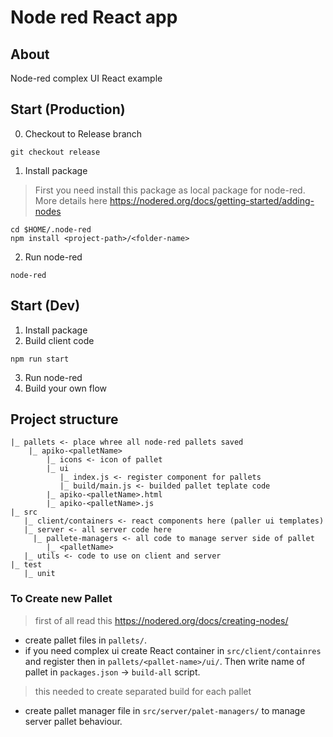 # Node red React app


## About
Node-red complex UI React example 

## Start (Production)

0. Checkout to Release branch
```
git checkout release
```

1. Install package
> First you need install this package as local package for node-red. More details here https://nodered.org/docs/getting-started/adding-nodes

```
cd $HOME/.node-red
npm install <project-path>/<folder-name>
```


2. Run node-red
  
`node-red`


## Start (Dev)

1. Install package
2. Build client code

`npm run start`

3. Run node-red
4. Build your own flow 


## Project structure
```
|_ pallets <- place whree all node-red pallets saved
    |_ apiko-<palletName> 
        |_ icons <- icon of pallet
        |_ ui 
           |_ index.js <- register component for pallets
           |_ build/main.js <- builded pallet teplate code
        |_ apiko-<palletName>.html
        |_ apiko-<palletName>.js 
|_ src
   |_ client/containers <- react components here (paller ui templates)
   |_ server <- all server code here
     |_ pallete-managers <- all code to manage server side of pallet
        |_ <palletName> 
   |_ utils <- code to use on client and server
|_ test
   |_ unit
```

### To Create new Pallet
> first of all read this  https://nodered.org/docs/creating-nodes/

- create pallet files in `pallets/`.
- if you need complex ui create React container in `src/client/containres` and register then in `pallets/<pallet-name>/ui/`.
 Then write name of pallet in `packages.json` -> `build-all` script. 
 > this needed to create separated build for each pallet
- create pallet manager file in `src/server/palet-managers/` to manage server pallet behaviour.
 